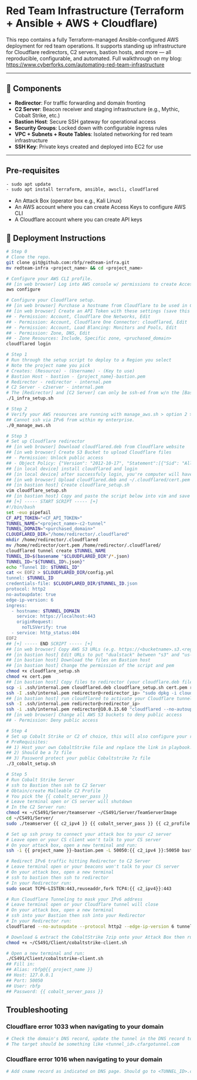 # Red Team Infrastructure (Terraform + Ansible + AWS + Cloudflare)

This repo contains a fully Terraform-managed Ansible-configured AWS deployment for red team operations. It supports standing up infrastructure for Cloudflare redirectors, C2 servers, bastion hosts, and more — all reproducible, configurable, and automated. Full walkthrough on my blog: https://www.cyberforks.com/automating-red-team-infrastructure

---

## 🧩 Components

- **Redirector**: For traffic forwarding and domain fronting
- **C2 Server**: Beacon receiver and staging infrastructure (e.g., Mythic, Cobalt Strike, etc.)
- **Bastion Host**: Secure SSH gateway for operational access
- **Security Groups**: Locked down with configurable ingress rules
- **VPC + Subnets + Route Tables**: Isolated networking for red team infrastructure
- **SSH Key**: Private keys created and deployed into EC2 for use

---

## Pre-requisites
```bash
- sudo apt update
- sudo apt install terraform, ansible, awscli, cloudflared
```
- An Attack Box (operator box e.g., Kali Linux)
- An AWS account where you can create Access Keys to configure AWS CLI
- A Cloudflare account where you can create API keys


## 🚀 Deployment Instructions

```bash
# Step 0
# Clone the repo.
git clone git@github.com:rbfp/redteam-infra.git
mv redteam-infra <project_name> && cd <project_name>

# Configure your AWS CLI profile.
## [in web browser] Log into AWS console w/ permissions to create Access Keys and create a user to have PowerUser permissions.
aws configure

# Configure your Cloudflare setup.
## [in web browser] Purchase a hostname from Cloudflare to be used in Cloudflare.
## [in web browser] Create an API Token with these settings (save this API token):
## - Permission: Account, Cloudflare One Networks, Edit
## - Permission: Account, Cloudflare One Connector: cloudflared, Edit
## - Permission: Account, Load Blancing: Monitors and Pools, Edit
## - Permission: Zone, DNS, Edit
## - Zone Resources: Include, Specific zone, <pruchased_domain>
cloudflared login

# Step 1
# Run through the setup script to deploy to a Region you select
# Note the project name you pick
# Creates: (Resource) - (Username) - (Key to use)
# Bastion Host - bastion - {project_name}-bastion.pem
# Redirector - redirector - internal.pem
# C2 Server - c2server - internal.pem
# The [Redirector] and [C2 Server] can only be ssh-ed from w/n the [Bastion Host]
./1_infra_setup.sh

# Step 2
# Verify your AWS resources are running with manage_aws.sh > option 2 > [type your region]
## Cannot ssh via IPv6 from within my enterprise.
./0_manage_aws.sh

# Step 3
# Set up Cloudflare redirector
## [in web browser] Download cloudflared.deb from Cloudflare website
## [in web browser] Create S3 Bucket to upload Cloudflare files
## - Permission: Unlock public access
## - Object Policy: {"Version": "2012-10-17", "Statement":[{"Sid": "AllowPublicRead","Effect": "Allow","Principal": "*","Action": "s3:GetObject","Resource": "arn:aws:s3:::<bucket_name>/*"}]}
## [in local device] install cloudflared and login
## [in local device] after successfuly login, you're computer will have a ~/.cloudflared/cert.pem file
## [in web browser] Upload cloudflared.deb and ~/.cloudflared/cert.pem
## [in bastion host] Create cloudflare_setup.sh
vim cloudflare_setup.sh
## [in bastion host] Copy and paste the script below into vim and save
## [+] ----- START SCRIPT ----- [+]
#!/bin/bash
set -euo pipefail
CF_API_TOKEN="<CF_API_TOKEN>"
TUNNEL_NAME="<project_name>-c2-tunnel"
TUNNEL_DOMAIN="<purchased_domain>"
CLOUDFLARED_DIR="/home/redirector/.cloudflared"
mkdir /home/redirector/.cloudflared
mv /home/redirector/cert.pem /home/redirector/.cloudflared/
cloudflared tunnel create $TUNNEL_NAME
TUNNEL_ID=$(basename "$CLOUDFLARED_DIR"/*.json)
TUNNEL_ID="${TUNNEL_ID%.json}"
echo "Tunnel ID: $TUNNEL_ID"
cat << EOF2 > $CLOUDFLARED_DIR/config.yml
tunnel: $TUNNEL_ID
credentials-file: $CLOUDFLARED_DIR/$TUNNEL_ID.json
protocol: http2
no-autoupdate: true
edge-ip-version: 6
ingress:
  - hostname: $TUNNEL_DOMAIN
    service: https://localhost:443
    originRequest:
      noTLSVerify: true
  - service: http_status:404
EOF2
## [+] ----- END SCRIPT ----- [+]
## [in web browser] Copy AWS S3 URLs (e.g. https://<bucketname>.s3.<region>.amazonaws.com/cert.pem)
## [in bastion host] Edit URLs to put "dualstack" between "s3" and "us-east-1" (or w/e region) (e.g. https://bucketname.s3.dualstack.us-east-1.amazonaws.com/cert.pem)
## [in bastion host] Download the files on Bastion host
## [in bastion host] Change the permission of the script and pem
chmod +x cloudflare_setup.sh
chmod +x cert.pem
## [in bastion host] Copy files to redirector (your cloudflare.deb filename may be different depending on arch & ver)
scp -i .ssh/internal.pem cloudflared.deb cloudflare_setup.sh cert.pem redirector@<redirector_ip>:~
ssh -I .ssh/internal.pem redirector@<redirector_ip> "sudo dpkg -i cloudflared.deb && ./cloudflare_setup.sh"
## [in bastion host] run cloudflared to activate your Cloudflare tunnel
ssh -I .ssh/internal.pem redirector@<redirector_ip>
ssh -i .ssh/internal.pem redirector@10.0.15.60 "cloudflared --no-autoupdate --protocol http2 --edge-ip-version 6 tunnel run 'soc-east-1-c2-tunnel'" &
## [in web browser] Change all AWS S3 buckets to deny public access
## - Permission: Deny public access

# Step 4
# Set up Cobalt Strike or C2 of choice, this will also configure your redirector for CS
# PreRequisites:
## 1) Host your own CobaltStrike file and replace the link in playbook.yml with your link
## 2) Should be a 7z file
## 3) Password protect your public Cobaltstrike 7z file
./3_cobalt_setup.sh

# Step 5
# Run Cobalt Strike Server 
# ssh to Bastion then ssh to C2 Server
# Obtain/create Malleable C2 Profile
# You pick the {{ cobalt_server_pass }}
# Leave terminal open or CS server will shutdown
# In the C2 Server run:
chmod +x ~/CS491/Server/teamserver ~/CS491/Server/TeamServerImage
cd ~/CS491/Server/
sudo ./teamserver {{ c2_ipv4 }} {{ cobalt_server_pass }} {{ c2_profile }}

# Set up ssh proxy to connect your attack box to your c2 server
# Leave open or your CS client won't talk to your CS server
# On your attack box, open a new terminal and run:
ssh -i {{ project_name }}-bastion.pem -L 50050:{{ c2_ipv4 }}:50050 bastion@{{bastion-ipv6}}

# Redirect IPv6 traffic hitting Redirector to C2 Server
# Leave terminal open or your beacons won't talk to your CS server
# On your attack box, open a new terminal
# ssh to bastion then ssh to redirector
# In your Redirector run:
sudo socat TCP6-LISTEN:443,reuseaddr,fork TCP4:{{ c2_ipv4}}:443

# Run Cloudflare Tunneling to mask your IPv6 address
# Leave terminal open or your Cloudflare tunnel will close
# On your attack box, open a new terminal
# ssh into your Bastion then ssh into your Redirector
# In your Redirector run:
cloudflared --no-autoupdate --protocol http2 --edge-ip-version 6 tunnel run "{{ project_name }}-c2-tunnel"

# Download & extract the CobaltStrike 7zip onto your Attack Box then run:
chmod +x ~/CS491/Client/cobaltstrike-client.sh

# Open a new terminal and run:
./CS491/Client/cobaltstrike-client.sh
## Fill in:
## Alias: rbfp@{{ project_name }}
## Host: 127.0.0.1
## Port: 50050
## User: rbfp
## Password: {{ cobalt_server_pass }}
```
## Troubleshooting
### Cloudflare error 1033 when navigating to your domain
```bash
# Check the domain's DNS record, update the tunnel in the DNS record to an Active tunnel. 
# The target should be something like <tunnel_id>.cfargotunnel.com
```
### Cloudflare error 1016 when navigating to your domain
```bash
# Add cname record as indicated on DNS page. Should go to <TUNNEL_ID>.cfargotunnel.com
```

